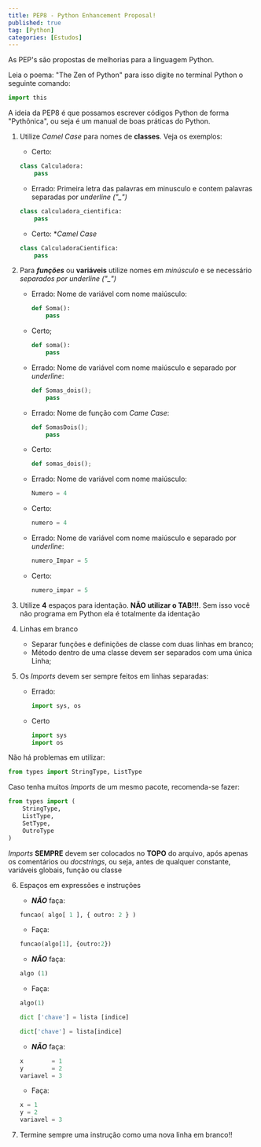 ```yaml
---
title: PEP8 - Python Enhancement Proposal!
published: true
tag: [Python]
categories: [Estudos]
---
```

As PEP's são propostas de melhorias para a linguagem Python.

Leia o poema: "The Zen of Python" para isso digite no terminal Python o seguinte comando:

```python
import this
```

A ideia da PEP8 é que possamos escrever códigos Python de forma "Pythônica", ou seja é um manual de boas práticas do Python.

1. Utilize *Camel Case* para nomes de **classes**. Veja os exemplos:

    - Certo:

    ```python
    class Calculadora:
        pass
    ```

    - Errado: Primeira letra das palavras em minusculo e contem palavras separadas por *underline ("_")*

    ```python
    class calculadora_cientifica:
        pass
    ```

    - Certo: **Camel Case*

    ```python
    class CalculadoraCientifica:
        pass
    ```

2. Para ***funções*** ou **variáveis** utilize nomes em *minúsculo* e se necessário *separados por underline ("_")* 

    - Errado: Nome de variável com nome maiúsculo:

        ```python
        def Soma():
            pass
        ```

    - Certo;

        ```python
        def soma():
            pass
        ```

    - Errado: Nome de variável com nome maiúsculo e separado por *underline*:

        ```python
        def Somas_dois();
            pass
        ```

    - Errado: Nome de função com *Came Case*:

        ```python
        def SomasDois();
            pass
        ```

    - Certo:

        ```python
        def somas_dois();
        ```

    - Errado: Nome de variável com nome maiúsculo:

        ```python
        Numero = 4
        ```

    - Certo:

        ```python
        numero = 4
        ``` 

    - Errado: Nome de variável com nome maiúsculo e separado por *underline*:
    
        ```python
        numero_Impar = 5
        ```

    - Certo:

        ```python
        numero_impar = 5
        ```


3. Utilize **4** espaços para identação. **NÃO utilizar o TAB!!!**.
Sem isso você não programa em Python ela é totalmente da identação

4. Linhas em branco
    - Separar funções e definições de classe com duas linhas em branco;
    - Método dentro de uma classe devem ser separados com uma única Linha;

5. Os *Imports* devem ser sempre feitos em linhas separadas:

    - Errado:

        ```python
        import sys, os
        ```

    - Certo

        ```python
        import sys
        import os
        ```

Não há problemas em utilizar:

```python
from types import StringType, ListType
```

Caso tenha muitos *Imports* de um mesmo pacote, recomenda-se fazer:

```python
from types import (
    StringType,
    ListType,
    SetType,
    OutroType
)
```

*Imports* **SEMPRE** devem ser colocados no **TOPO** do arquivo, após apenas os comentários ou *docstrings*, ou seja, antes de qualquer constante, variáveis globais, função ou classe

6. Espaços em expressões e instruções

    - ***NÃO*** faça:

    ```python
    funcao( algo[ 1 ], { outro: 2 } )
    ```

    - Faça:

    ```python
    funcao(algo[1], {outro:2})
    ```

    - ***NÃO*** faça:

    ```python
    algo (1)
    ```

    - Faça:

    ```python
    algo(1)

    dict ['chave'] = lista [indice]

    dict['chave'] = lista[indice]
    ```

    - ***NÃO*** faça:

    ```python
    x        = 1
    y        = 2
    variavel = 3
    ```

    - Faça:

    ```python
    x = 1
    y = 2
    variavel = 3
    ```

7. Termine sempre uma instrução como uma nova linha em branco!!